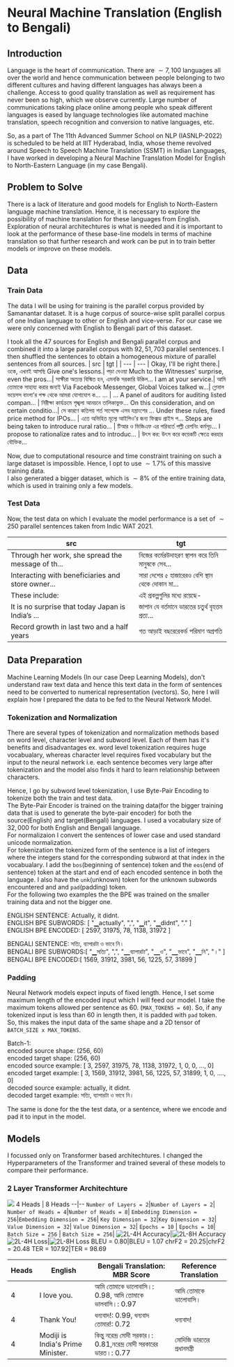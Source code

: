 # Neural Machine Translation (English to Bengali)
## Introduction
Language is the heart of communication. There are $\sim7,100$ languages all over the world and hence communication between people belonging to two different cultures and having different languages has always been a challenge. Access to good quality translation as well as requirement has never been so high, which we observe currently. Large number of communications taking place online among people who speak different languages is eased by language technologies like automated machine translation, speech recognition and conversion to native languages, etc.

So, as a part of The 11th Advanced Summer School on NLP (IASNLP-2022) is scheduled to be held at IIIT Hyderabad, India, whose theme revolved around Speech to Speech Machine Translation (SSMT) in Indian Languages, I have worked in developing a Neural Machine Translation Model for English to North-Eastern Language (in my case Bengali). 
## Problem to Solve
There is a lack of literature and good models for English to North-Eastern language machine translation. Hence, it is necessary to explore the possibility of machine translation for these languages from English. Exploration of neural architechtures is what is needed and it is important to look at the performance of these base-line models in terms of machine translation so that further research and work can be put in to train better models or improve on these models.
## Data
### Train Data
The data I will be using for training is the parallel corpus provided by Samanantar dataset. It is a huge corpus of source-wise split parallel corpus of one Indian language to other or English and vice-verse. For our case we were only concerned with English to Bengali part of this dataset.

I took all the $47$ sources for English and Bengali parallel corpus and combined it into a large parallel corpus with $92,51,703$ parallel sentences. I then shuffled the sentences to obtain a homogeneous mixture of parallel sentences from all sources.
| src | tgt |
| --- | --- |
Okay, I'll be right there.| 	ওকে, এখনই আসছি
Give one's lessons.| 	পড়া দেওয়া
Much to the Witnesses' surprise, even the pros...|	সাক্ষীরা অত্যন্ত বিস্মিত হন, এমনকি সরকারি উকিল...
I am at your service.| 	আমি তোমাকে সাহায্য করার জন্যই
Via Facebook Messenger, Global Voices talked w...| 	গ্লোবাল ভয়েসস বাংলা'র পক্ষ থেকে আমরা যোগাযোগ ক...
... 	| 	...
A panel of auditors for auditing listed compan... |	নিরীক্ষা কার্যক্রমে শৃঙ্খলা আনয়নে তালিকাভুক্ত...
On this consideration, and on certain conditio...| 	সে কারণে কতিপয় শর্ত সাপেক্ষে এসব যন্ত্রাংশের ...
Under these rules, fixed price method for IPOs... |	এতে অভিহিত মূল্যে আইপিও’র জন্য ফিক্সড প্রাইস প...
Steps are being taken to introduce rural ratio... |	টিআর ও ভিজিএফ এর পরিবর্তে পল্লী রেশনিং কর্মসূচ...
I propose to rationalize rates and to introduc... |	উৎস কর: উৎস করে কয়েকটি ক্ষেত্রে করহার যৌক্তিক...

Now, due to computational resource and time constraint training on such a large dataset is impossible. Hence, I opt to use $\sim 1.7\%$ of this massive training data.\
I also generated a bigger dataset, which is $\sim8\%$ of the entire training data, which is used in training only a few models.

### Test Data
Now, the test data on which I evaluate the model performance is a set of $\sim250$ parallel sentences taken from Indic WAT 2021.

| src | tgt |
| --- | --- |
Through her work, she spread the message of th...| 	নিজের কর্মেরউদাহরণ স্থাপন করে তিনি মানুষকে সেব...
Interacting with beneficiaries and store owner...| 	সারা দেশের ৫ হাজারেরও বেশি স্থান থেকে দোকান মা...
These include:| 	এই প্রকল্পগুলির মধ্যে রয়েছে-
It is no surprise that today Japan is India’s ...| 	জাপান যে বর্তমানে ভারতের চতুর্থ বৃহত্তম প্রত্য...
Record growth in last two and a half years| 	গত আড়াই বছরেরেকর্ড পরিমাণ অগ্রগতি

## Data Preparation
Machine Learning Models (In our case Deep Learning Models), don't understand raw text data and hence this text data in the form of sentences need to be converted to numerical representation (vectors). So, here I will explain how I prepared the data to be fed to the Neural Network Model.
### Tokenization and Normalization
There are several types of tokenization and normalization methods based on word level, character level and subword level. Each of them has it's benefits and disadvantages ex. word level tokenization requires huge vocabualary, whereas character level requires fixed vocabulary but the input to the neural network i.e. each sentence becomes very large after tokenization and the model also finds it hard to learn relationship between characters.

Hence, I go by subword level tokenization, I use Byte-Pair Encoding to tokenize both the train and test data.\
The Byte-Pair Encoder is trained on the training data(for the bigger training data that is used to generate the byte-pair encoder) for both the source(English) and target(Bengali) languages. I used a vocabulary size of $32,000$ for both English and Bengali language.\
For normalizaion I convert the sentences of lower case and used standard unicode normalization.\
For tokenization the tokenized form of the sentence is a list of integers where the integers stand for the corresponding subword at that index in the vocabualary. I add the `bos`(beginning of sentence) token and the `eos`(end of sentence) token at the start and end of each encoded sentence in both the language. I also have the `unk`(unknown) token for the unknown subwords encountered and and `pad`(padding) token.\
For the following two examples the the BPE was trained on the smaller training data and not the bigger one.

ENGLISH SENTENCE:  Actually, it didnt.\
ENGLISH BPE SUBWORDS:  \[ "▁actually", ",", "▁it", "▁didnt", "." ]\
ENGLISH BPE ENCODED: \[ 2597, 31975, 78, 1138, 31972 ]

BENGALI SENTENCE: সত্যি, ব্যাপারটা ও ভাবে নি।\
BENGALI BPE SUBWORDS:\[ "▁সত্যি", ",", "▁ব্যাপারটা", "▁ও", "▁ভাবে", "▁নি", "।" ]\
BENGALI BPE ENCODED:\[ 1569, 31912, 3981, 56, 1225, 57, 31899 ]

### Padding
Neural Network models expect inputs of fixed length. Hence, I set some maximum length of the encoded input which I will feed our model. I take the maximum tokens allowed per sentence as 60. (`MAX_TOKENS = 60`). So, if any tokenized input is less than 60 in length then, it is padded with `pad` token. So, this makes the input data of the same shape and a 2D tensor of `BATCH_SIZE x MAX_TOKENS`. 

Batch-1:\
encoded source shape: (256, 60)\
encoded target shape: (256, 60)\
encoded source example: \[ 3, 2597, 31975, 78, 1138, 31972, 1, 0, 0, ..., 0]\
encoded target example: \[ 3, 1569, 31912, 3981, 56, 1225, 57, 31899, 1, 0, ...., 0]\
decoded source example: actually, it didnt.\
decoded target example: সত্যি, ব্যাপারটা ও ভাবে নি।

The same is done for the the test data, or a sentence, where we encode and pad it to input in the model.

## Models
I focussed only on Transformer based architechtures. I changed the Hyperparameters of the Transformer and trained several of these models to compare their performance.
### 2 Layer Transformer Architechture
![](Architectures/model-2L-8H.png)
4 Heads | 8 Heads
--|--
`Number of Layers = 2`|`Number of Layers = 2`|
`Number of Heads = 4`|`Number of Heads = 8`|
`Embedding Dimension = 256`|`Embedding Dimension = 256`|
`Key Dimension = 32`|`Key Dimension = 32`|
`Value Dimension = 32`| `Value Dimension = 32`|
`Epochs = 10` | `Epochs = 10`|
`Batch Size = 256` | `Batch Size = 256`|
![2L-4H Accuracy](Performance/2L-4H-Acc.png)|![2L-8H Accuracy](Performance/2L-8H-Acc.png)
![2L-4H Loss](Performance/2L-4H-Loss.png)|![2L-8H Loss](Performance/2L-8H-Loss.png)
BLEU = 0.80|BLEU = 1.07
chrF2 = 20.25|chrF2 = 20.48
TER = 107.92|TER = 98.69

Heads|English|Bengali Translation: MBR Score| Reference Translation
---|-----|----|--
4 |I love you.| আমি তোমাকে ভালোবাসি।: 0.98, আমি তোমাকে ভালবাসি।: 0.97|আমি তোমাকে ভালোবাসি।
4 |Thank You!|ধন্যবাদ!: 0.99, ধন্যবাদ তোমার!: 0.72|ধন্যবাদ!
4 | Modiji is India's Prime Minister. | কিন্তু নরেন্দ্র মোদী সরকার।: 0.81,নরেন্দ্র মোদী সরকারের ভারত।: 0.77 | মোদিজি ভারতের প্রধানমন্ত্রী
